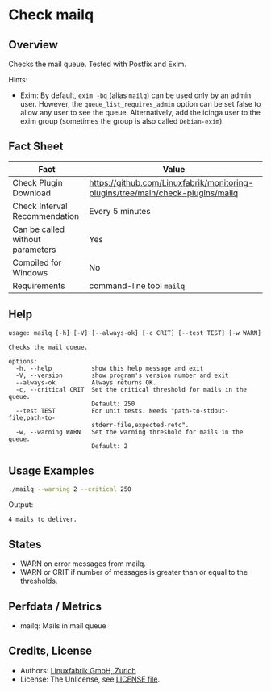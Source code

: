 # Check mailq

## Overview

Checks the mail queue. Tested with Postfix and Exim.

Hints:

* Exim: By default, `exim -bq` (alias `mailq`) can be used only by an admin user. However, the `queue_list_requires_admin` option can be set false to allow any user to see the queue. Alternatively, add the icinga user to the exim group (sometimes the group is also called `Debian-exim`).


## Fact Sheet

| Fact | Value |
|----|----|
| Check Plugin Download                 | <https://github.com/Linuxfabrik/monitoring-plugins/tree/main/check-plugins/mailq> |
| Check Interval Recommendation         | Every 5 minutes |
| Can be called without parameters      | Yes |
| Compiled for Windows                  | No |
| Requirements                          | command-line tool `mailq` |


## Help

```text
usage: mailq [-h] [-V] [--always-ok] [-c CRIT] [--test TEST] [-w WARN]

Checks the mail queue.

options:
  -h, --help           show this help message and exit
  -V, --version        show program's version number and exit
  --always-ok          Always returns OK.
  -c, --critical CRIT  Set the critical threshold for mails in the queue.
                       Default: 250
  --test TEST          For unit tests. Needs "path-to-stdout-file,path-to-
                       stderr-file,expected-retc".
  -w, --warning WARN   Set the warning threshold for mails in the queue.
                       Default: 2
```


## Usage Examples

```bash
./mailq --warning 2 --critical 250
```

Output:

```text
4 mails to deliver.
```


## States

* WARN on error messages from mailq.
* WARN or CRIT if number of messages is greater than or equal to the thresholds.


## Perfdata / Metrics

* mailq: Mails in mail queue


## Credits, License

* Authors: [Linuxfabrik GmbH, Zurich](https://www.linuxfabrik.ch)
* License: The Unlicense, see [LICENSE file](https://unlicense.org/).
